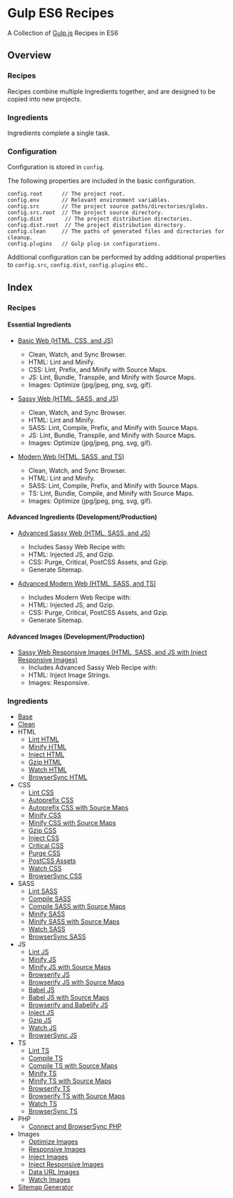 Gulp ES6 Recipes
================================================================================

A Collection of [Gulp.js](https://gulpjs.com/) Recipes in ES6

Overview
--------------------------------------------------------------------------------

### Recipes

Recipes combine multiple Ingredients together, and are designed to be copied into new projects.

### Ingredients

Ingredients complete a single task.

### Configuration

Configuration is stored in `config`.

The following properties are included in the basic configuration.
```javscript
config.root      // The project root.
config.env       // Relevant environment variables.
config.src       // The project source paths/directories/globs.
config.src.root  // The project source directory.
config.dist       // The project distribution directories.
config.dist.root  // The project distribution directory.
config.clean     // The paths of generated files and directories for cleanup.
config.plugins   // Gulp plug-in configurations.
```

Additional configuration can be performed by adding additional properties to
`config.src`, `config.dist`, `config.plugins` etc..

Index
--------------------------------------------------------------------------------

### Recipes

#### Essential Ingredients

- [Basic Web (HTML, CSS, and JS)](recipes/basic-web)
	- Clean, Watch, and Sync Browser.
	- HTML: Lint and Minify.
	- CSS: Lint, Prefix, and Minify with Source Maps.
	- JS: Lint, Bundle, Transpile, and Minify with Source Maps.
	- Images: Optimize (jpg/jpeg, png, svg, gif).

- [Sassy Web (HTML, SASS, and JS)](recipes/sassy-web)
	- Clean, Watch, and Sync Browser.
	- HTML: Lint and Minify.
	- SASS: Lint, Compile, Prefix, and Minify with Source Maps.
	- JS: Lint, Bundle, Transpile, and Minify with Source Maps.
	- Images: Optimize (jpg/jpeg, png, svg, gif).

- [Modern Web (HTML, SASS, and TS)](recipes/modern-web)
	- Clean, Watch, and Sync Browser.
	- HTML: Lint and Minify.
	- SASS: Lint, Compile, Prefix, and Minify with Source Maps.
	- TS: Lint, Bundle, Compile, and Minify with Source Maps.
	- Images: Optimize (jpg/jpeg, png, svg, gif).

#### Advanced Ingredients (Development/Production)

- [Advanced Sassy Web (HTML, SASS, and JS)](recipes/advanced-sassy-web)
	- Includes Sassy Web Recipe with:
	- HTML: Injected JS, and Gzip.
	- CSS: Purge, Critical, PostCSS Assets, and Gzip.
	- Generate Sitemap.

- [Advanced Modern Web (HTML, SASS, and TS)](recipes/advanced-modern-web)
	- Includes Modern Web Recipe with:
	- HTML: Injected JS, and Gzip.
	- CSS: Purge, Critical, PostCSS Assets, and Gzip.
	- Generate Sitemap.

#### Advanced Images (Development/Production)

- [Sassy Web Responsive Images (HTML, SASS, and JS with Inject Responsive Images)]()
	- Includes Advanced Sassy Web Recipe with:
	- HTML: Inject Image Strings.
	- Images: Responsive.

### Ingredients

- [Base](ingredients/base)
- [Clean](ingredients/clean)
- HTML
	- [Lint HTML](ingredients/html/lint-html)
	- [Minify HTML](ingredients/html/minify-html)
	- [Inject HTML](ingredients/html/inject-html)
	- [Gzip HTML](ingredients/html/gzip-html)
	- [Watch HTML](ingredients/html/watch-html)
	- [BrowserSync HTML](ingredients/html/browsersync-html)
- CSS
	- [Lint CSS](ingredients/css/lint-css)
	- [Autoprefix CSS](ingredients/css/autoprefix-css)
	- [Autoprefix CSS with Source Maps](ingredients/css/autoprefix-css-source-maps)
	- [Minify CSS](ingredients/css/minify-css)
	- [Minify CSS with Source Maps](ingredients/css/minify-css-source-maps)
	- [Gzip CSS](ingredients/css/gzip-css)
	- [Inject CSS](ingredients/css/inject-css)
	- [Critical CSS](ingredients/css/critical-css)
	- [Purge CSS](ingredients/css/purge-css)
	- [PostCSS Assets](ingredients/css/post-assets-css)
	- [Watch CSS](ingredients/css/watch-css)
	- [BrowserSync CSS](ingredients/css/browsersync-css)
- SASS
	- [Lint SASS](ingredients/sass/lint-sass)
	- [Compile SASS](ingredients/sass/compile-sass)
	- [Compile SASS with Source Maps](ingredients/sass/compile-sass-source-maps)
	- [Minify SASS](ingredients/sass/minify-sass)
	- [Minify SASS with Source Maps](ingredients/sass/minify-sass-source-maps)
	- [Watch SASS](ingredients/sass/watch-sass)
	- [BrowserSync SASS](ingredients/sass/browsersync-sass)
- JS
	- [Lint JS](ingredients/js/lint-js)
	- [Minify JS](ingredients/js/minify-js)
	- [Minify JS with Source Maps](ingredients/js/minify-js-source-maps)
	- [Browserify JS](ingredients/js/browserify-js)
	- [Browserify JS with Source Maps](ingredients/js/browserify-js-source-maps)
	- [Babel JS](ingredients/js/babel-js)
	- [Babel JS with Source Maps](ingredients/js/babel-js-source-maps)
	- [Browserify and Babelify JS](ingredients/js/browserify-babelify-js)
	- [Inject JS](ingredients/js/inject-js)
	- [Gzip JS](ingredients/js/gzip-js)
	- [Watch JS](ingredients/js/watch-js)
	- [BrowserSync JS](ingredients/js/browsersync-js)
- TS
	- [Lint TS](ingredients/ts/lint-ts)
	- [Compile TS](ingredients/ts/compile-ts)
	- [Compile TS with Source Maps](ingredients/ts/compile-ts-source-maps)
	- [Minify TS](ingredients/ts/minify-ts)
	- [Minify TS with Source Maps](ingredients/ts/minify-ts-source-maps)
	- [Browserify TS](ingredients/ts/browserify-ts)
	- [Browserify TS with Source Maps](ingredients/ts/browserify-ts-source-maps)
	- [Watch TS](ingredients/ts/watch-ts)
	- [BrowserSync TS](ingredients/ts/browsersync-ts)
- PHP
	- [Connect and BrowserSync PHP](ingredients/connect-browsersync-php)
- Images
	- [Optimize Images](ingredients/images/optimize-images)
	- [Responsive Images](ingredients/images/responsive-images)
	- [Inject Images](ingredients/images/inject-images)
	- [Inject Responsive Images](ingredients/images/inject-responsive-images)
	- [Data URL Images](ingredients/images/data-url-images)
	- [Watch Images](ingredients/images/watch-images)
- [Sitemap Generator](ingredients/sitemap-generator)
